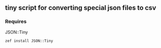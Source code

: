 ## tiny script for converting special json files to csv
### Requires

JSON::Tiny

`zef install JSON::Tiny`
